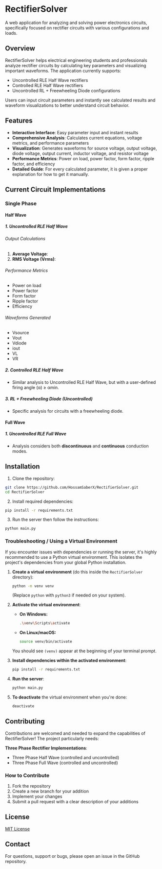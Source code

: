 # RectifierSolver

A web application for analyzing and solving power electronics circuits, specifically focused on rectifier circuits with various configurations and loads.

## Overview

RectifierSolver helps electrical engineering students and professionals analyze rectifier circuits by calculating key parameters and visualizing important waveforms. The application currently supports:

- Uncontrolled RLE Half Wave rectifiers
- Controlled RLE Half Wave rectifiers
- Uncontrolled RL + Freewheeling Diode configurations

Users can input circuit parameters and instantly see calculated results and waveform visualizations to better understand circuit behavior.

## Features

- **Interactive Interface**: Easy parameter input and instant results
- **Comprehensive Analysis**: Calculates current equations, voltage metrics, and performance parameters
- **Visualization**: Generates waveforms for source voltage, output voltage, diode voltage, output current, inductor voltage, and resistor voltage
- **Performance Metrics**: Power on load, power factor, form factor, ripple factor, and efficiency
- **Detailed Guide**: For every calculated parameter, it is given a proper explanation for how to get it manually.

## Current Circuit Implementations

### Single Phase

#### Half Wave

##### 1. Uncontrolled RLE Half Wave

###### Output Calculations
1. **Average Voltage**:
2. **RMS Voltage (Vrms)**:

###### Performance Metrics
- Power on load
- Power factor
- Form factor
- Ripple factor
- Efficiency

###### Waveforms Generated
- Vsource
- Vout
- Vdiode
- iout
- VL
- VR

##### 2. Controlled RLE Half Wave
- Similar analysis to Uncontrolled RLE Half Wave, but with a user-defined firing angle (α) ≥ αmin.

##### 3. RL + Freewheeling Diode (Uncontrolled)
- Specific analysis for circuits with a freewheeling diode.

#### Full Wave

##### 1. Uncontrolled RLE Full Wave
- Analysis considers both **discontinuous** and **continuous** conduction modes.

## Installation

1. Clone the repository:
```bash
git clone https://github.com/HossamSaberX/RectifierSolver.git
cd RectifierSolver
```

2. Install required dependencies:
```bash
pip install -r requirements.txt
```

3. Run the server then follow the instructions:
```bash
python main.py
```

### Troubleshooting / Using a Virtual Environment

If you encounter issues with dependencies or running the server, it's highly recommended to use a Python virtual environment. This isolates the project's dependencies from your global Python installation.

1.  **Create a virtual environment** (do this inside the `RectifierSolver` directory):
    ```bash
    python -m venv venv
    ```
    (Replace `python` with `python3` if needed on your system).

2.  **Activate the virtual environment**:
    *   **On Windows:**
        ```bash
        .\venv\Scripts\activate
        ```
    *   **On Linux/macOS:**
        ```bash
        source venv/bin/activate
        ```
    You should see `(venv)` appear at the beginning of your terminal prompt.

3.  **Install dependencies within the activated environment**:
    ```bash
    pip install -r requirements.txt
    ```

4.  **Run the server**:
    ```bash
    python main.py
    ```

5.  **To deactivate** the virtual environment when you're done:
    ```bash
    deactivate
    ```

## Contributing

Contributions are welcomed and needed to expand the capabilities of RectifierSolver! 
The project particularly needs:

**Three Phase Rectifier Implementations**:
   - Three Phase Half Wave (controlled and uncontrolled)
   - Three Phase Full Wave (controlled and uncontrolled)

### How to Contribute
1. Fork the repository
2. Create a new branch for your addition
3. Implement your changes
4. Submit a pull request with a clear description of your additions


## License

[MIT License](LICENSE)

## Contact

For questions, support or bugs, please open an issue in the GitHub repository.
